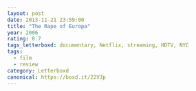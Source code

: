 ```yaml
---
layout: post 
date: 2013-11-21 23:59:00
title: "The Rape of Europa"
year: 2006
rating: 0.7
tags_letterboxd: documentary, Netflix, streaming, HDTV, NYC
tags:
  - film
  - review
category: Letterboxd
canonical: https://boxd.it/22VJp
---
```

